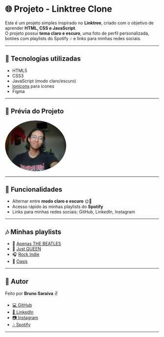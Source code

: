 # 🌐 Projeto - Linktree Clone

Este é um projeto simples inspirado no **Linktree**, criado com o objetivo de aprender **HTML, CSS e JavaScript**.  
O projeto possui **tema claro e escuro**, uma foto de perfil personalizada, botões com playlists do Spotify 🎶 e links para minhas redes sociais.

---

## 🚀 Tecnologias utilizadas

- HTML5
- CSS3
- JavaScript (modo claro/escuro)
- [Ionicons](https://ionic.io/ionicons) para ícones
- Figma

---

## 📸 Prévia do Projeto

<img src="./assets/assets/brunosaraiva.jpg" alt="Foto de perfil do Bruno Saraiva" width="200" style="border-radius: 50%;" />

---

## 🔗 Funcionalidades

- Alternar entre **modo claro e escuro** 🌞🌙
- Acesso rápido às minhas playlists do **Spotify**
- Links para minhas redes sociais: GitHub, LinkedIn, Instagram

---

## 🎶 Minhas playlists

- 🎸 [Apenas THE BEATLES](https://open.spotify.com/playlist/0Cu86jsWCzBOonpbtfrd70?si=60c5ace6354e4b8f)
- 👑 [Just QUEEN](https://open.spotify.com/playlist/5ojYTibrXPc1oqwwvoVkaN?si=71c647d6a26b4166)
- 🎧 [Rock Indie](https://open.spotify.com/playlist/2sPnkJ7k8akUfqk5dE3UTQ?si=2c6275b1c0524018)
- 🌊 [Oasis](https://open.spotify.com/playlist/44rtuTdkCy2K8n9KF9Abtp?si=3306ac78eab643de)

---

## 👤 Autor

Feito por **Bruno Saraiva** ✌️

- [💻 GitHub](https://github.com/Brics-code)
- [🔗 LinkedIn](https://www.linkedin.com/in/bruno-saraiva-118383322/)
- [📷 Instagram](https://www.instagram.com/b.riquess)
- [🎶 Spotify](https://open.spotify.com/user/n5st1kgia1j7exmzze3spn61m?si=e98061c4688a4452)

---
